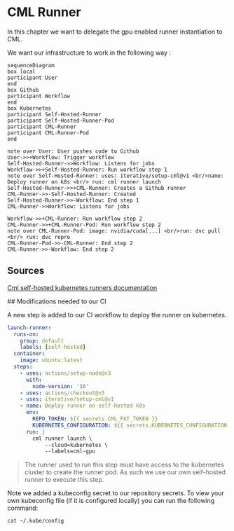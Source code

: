# CML Runner

In this chapter we want to delegate the gpu enabled runner instantiation to CML.

We want our infrastructure to work in the following way :

```mermaid
sequenceDiagram
box local
participant User
end
box Github
participant Workflow
end
box Kubernetes
participant Self-Hosted-Runner
participant Self-Hosted-Runner-Pod
participant CML-Runner
participant CML-Runner-Pod
end

note over User: User pushes code to Github
User->>+Workflow: Trigger workflow
Self-Hosted-Runner->>Workflow: Listens for jobs
Workflow->>+Self-Hosted-Runner: Run workflow step 1
note over Self-Hosted-Runner: uses: iterative/setup-cml@v1 <br/>name: Deploy runner on k8s <br/> run: cml runner launch
Self-Hosted-Runner->>+CML-Runner: Creates a Github runner
CML-Runner->>-Self-Hosted-Runner: Created
Self-Hosted-Runner->>-Workflow: End step 1
CML-Runner->>Workflow: Listens for jobs

Workflow->>+CML-Runner: Run workflow step 2
CML-Runner->>+CML-Runner-Pod: Run workflow step 2
note over CML-Runner-Pod: image: nvidia/cuda[...] <br/>run: dvc pull <br/> run: dvc repro
CML-Runner-Pod->>-CML-Runner: End step 2
CML-Runner->>-Workflow: End step 2

```

## Sources

[Cml self-hosted kubernetes runners documentation](https://cml.dev/doc/self-hosted-runners?tab=Kubernetes)

## Modifications needed to our CI

A new step is added to our CI workflow to deploy the runner on kubernetes.

```yaml
launch-runner:
  runs-on:
    group: default
    labels: [self-hosted]
  container:
    image: ubuntu:latest
  steps:
    - uses: actions/setup-node@v3
      with:
        node-version: '16'
    - uses: actions/checkout@v3
    - uses: iterative/setup-cml@v1
    - name: Deploy runner on self-hosted k8s
      env:
        REPO_TOKEN: ${{ secrets.CML_PAT_TOKEN }}
        KUBERNETES_CONFIGURATION: ${{ secrets.KUBERNETES_CONFIGURATION }}
      run: |
        cml runner launch \
            --cloud=kubernetes \
            --labels=cml-gpu
```

> The runner used to run this step must have access to the kubernetes cluster to create the runner pod. As such we use our own self-hosted runner to execute this step.

Note we added a kubeconfig secret to our repository secrets. To view your own kubeconfig file (if it is configured locally) you can run the following command:

```bash
cat ~/.kube/config
```

